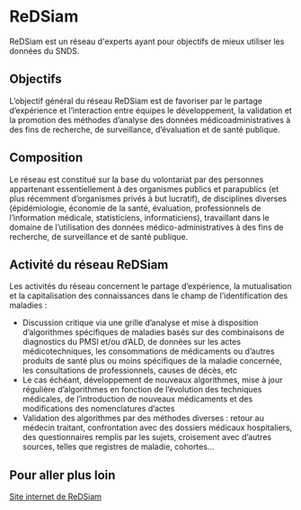 # ReDSiam
<!-- SPDX-License-Identifier: MPL-2.0 -->

ReDSiam est un réseau d'experts ayant pour objectifs de mieux utiliser les données du SNDS.

## Objectifs
L’objectif général du réseau ReDSiam est de favoriser par le partage d’expérience et l’interaction entre
équipes le développement, la validation et la promotion des méthodes d’analyse des données médicoadministratives à des fins de recherche, de surveillance, d’évaluation et de santé publique.

## Composition
Le réseau est constitué sur la base du volontariat par des personnes appartenant essentiellement à
des organismes publics et parapublics (et plus récemment d’organismes privés à but lucratif), de
disciplines diverses (épidémiologie, économie de la santé, évaluation, professionnels de l’information
médicale, statisticiens, informaticiens), travaillant dans le domaine de l’utilisation des données
médico-administratives à des fins de recherche, de surveillance et de santé publique.

## Activité du réseau ReDSiam
Les activités du réseau concernent le partage d’expérience, la mutualisation et la capitalisation des
connaissances dans le champ de l’identification des maladies :

* Discussion critique via une grille d’analyse et mise à disposition d’algorithmes spécifiques de
maladies basés sur des combinaisons de diagnostics du PMSI et/ou d’ALD, de données sur les
actes médicotechniques, les consommations de médicaments ou d’autres produits de santé
plus ou moins spécifiques de la maladie concernée, les consultations de professionnels, causes
de décès, etc
* Le cas échéant, développement de nouveaux algorithmes, mise à jour régulière d’algorithmes
en fonction de l’évolution des techniques médicales, de l’introduction de nouveaux
médicaments et des modifications des nomenclatures d’actes 
* Validation des algorithmes par des méthodes diverses : retour au médecin traitant,
confrontation avec des dossiers médicaux hospitaliers, des questionnaires remplis par les
sujets, croisement avec d’autres sources, telles que registres de maladie, cohortes...

## Pour aller plus loin 

[Site internet de ReDSiam](https://www.redsiam.fr/)
